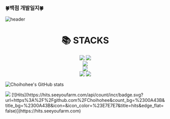 ### 🍀백점 개발일지🍀

![header](https://capsule-render.vercel.app/api?type=waving&color=timeGradient&height=300&section=header&text=호희's%20개발회고록&fontSize=50&animation=twinkling&fontAlignY=40&desc=Backend&descAlignY=63&descAlign=75)

<div align=center><h1>📚 STACKS</h1></div>
<div align=center> 
  <img src="https://img.shields.io/badge/java-007396?style=for-the-badge&logo=java&logoColor=white">
   <img src="https://img.shields.io/badge/c++-00599C?style=for-the-badge&logo=c%2B%2B&logoColor=white">
   <br>
   
   <img src="https://img.shields.io/badge/mysql-4479A1?style=for-the-badge&logo=mysql&logoColor=white">
   <br>
   
   <img src="https://img.shields.io/badge/spring-6DB33F?style=for-the-badge&logo=spring&logoColor=white">
   <br>
  
  <img src="https://img.shields.io/badge/github-181717?style=for-the-badge&logo=github&logoColor=white">
  <img src="https://img.shields.io/badge/git-F05032?style=for-the-badge&logo=git&logoColor=white">
</div>





![Choihohee's GitHub stats](https://github-readme-stats.vercel.app/api?username=Choihohee&show_icons=true&theme=solarized-light)

<img src="https://img.shields.io/badge/Spring-#6DB33F?style=for-the-badge&logo=Spring&logoColor=black">
[![Hits](https://hits.seeyoufarm.com/api/count/incr/badge.svg?url=https%3A%2F%2Fgithub.com%2FChoihohee&count_bg=%2300A43B&title_bg=%2300A43B&icon=&icon_color=%23E7E7E7&title=hits&edge_flat=false)](https://hits.seeyoufarm.com)
